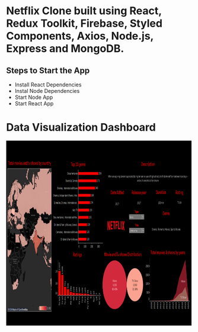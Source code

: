 # Netflix Clone built using React, Redux Toolkit, Firebase, Styled Components, Axios, Node.js, Express and MongoDB.

## Steps to Start the App

+ Install React Dependencies
+ Instal Node Dependencies
+ Start Node App
+ Start React App

# Data Visualization Dashboard 

<a href="../../" target="_blank"><img src="https://raw.githubusercontent.com/akash-2410/NetFlix-Mern/master/Screenshot 2024-06-02 151712.png" height="500" width="500"></a>




